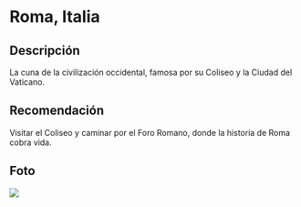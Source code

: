 # Roma, Italia

## Descripción
La cuna de la civilización occidental, famosa por su Coliseo y la Ciudad del Vaticano.

## Recomendación
Visitar el Coliseo y caminar por el Foro Romano, donde la historia de Roma cobra vida.

## Foto
![](https://historia.nationalgeographic.com.es/medio/2018/02/28/a325302d__1280x861.jpg)
